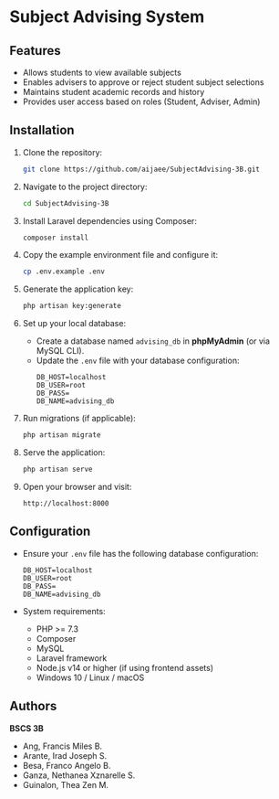 # Subject Advising System

## Features
- Allows students to view available subjects
- Enables advisers to approve or reject student subject selections
- Maintains student academic records and history
- Provides user access based on roles (Student, Adviser, Admin)

## Installation
1. Clone the repository:
   ```bash
   git clone https://github.com/aijaee/SubjectAdvising-3B.git
   ```

2. Navigate to the project directory:
   ```bash
   cd SubjectAdvising-3B
   ```

3. Install Laravel dependencies using Composer:
   ```bash
   composer install
   ```

4. Copy the example environment file and configure it:
   ```bash
   cp .env.example .env
   ```

5. Generate the application key:
   ```bash
   php artisan key:generate
   ```

6. Set up your local database:
   - Create a database named `advising_db` in **phpMyAdmin** (or via MySQL CLI).
   - Update the `.env` file with your database configuration:
     ```
     DB_HOST=localhost
     DB_USER=root
     DB_PASS=
     DB_NAME=advising_db
     ```

7. Run migrations (if applicable):
   ```bash
   php artisan migrate
   ```

8. Serve the application:
   ```bash
   php artisan serve
   ```

9. Open your browser and visit:
   ```
   http://localhost:8000
   ```

## Configuration
- Ensure your `.env` file has the following database configuration:
  ```
  DB_HOST=localhost
  DB_USER=root
  DB_PASS=
  DB_NAME=advising_db
  ```

- System requirements:
  - PHP >= 7.3
  - Composer
  - MySQL
  - Laravel framework
  - Node.js v14 or higher (if using frontend assets)
  - Windows 10 / Linux / macOS

## Authors
**BSCS 3B**

- Ang, Francis Miles B.  
- Arante, Irad Joseph S.  
- Besa, Franco Angelo B.  
- Ganza, Nethanea Xznarelle S.  
- Guinalon, Thea Zen M.
